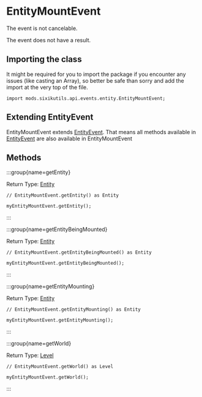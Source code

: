 # EntityMountEvent

The event is not cancelable.

The event does not have a result.

## Importing the class

It might be required for you to import the package if you encounter any issues (like casting an Array), so better be safe than sorry and add the import at the very top of the file.
```zenscript
import mods.sixikutils.api.events.entity.EntityMountEvent;
```


## Extending EntityEvent

EntityMountEvent extends [EntityEvent](/forge/api/event/entity/EntityEvent). That means all methods available in [EntityEvent](/forge/api/event/entity/EntityEvent) are also available in EntityMountEvent

## Methods

:::group{name=getEntity}

Return Type: [Entity](/mods/sixikutils/utils/entity/ExpandEntity)

```zenscript
// EntityMountEvent.getEntity() as Entity

myEntityMountEvent.getEntity();
```

:::

:::group{name=getEntityBeingMounted}

Return Type: [Entity](/mods/sixikutils/utils/entity/ExpandEntity)

```zenscript
// EntityMountEvent.getEntityBeingMounted() as Entity

myEntityMountEvent.getEntityBeingMounted();
```

:::

:::group{name=getEntityMounting}

Return Type: [Entity](/mods/sixikutils/utils/entity/ExpandEntity)

```zenscript
// EntityMountEvent.getEntityMounting() as Entity

myEntityMountEvent.getEntityMounting();
```

:::

:::group{name=getWorld}

Return Type: [Level](/mods/sixikutils/pmmo/server/world)

```zenscript
// EntityMountEvent.getWorld() as Level

myEntityMountEvent.getWorld();
```

:::



